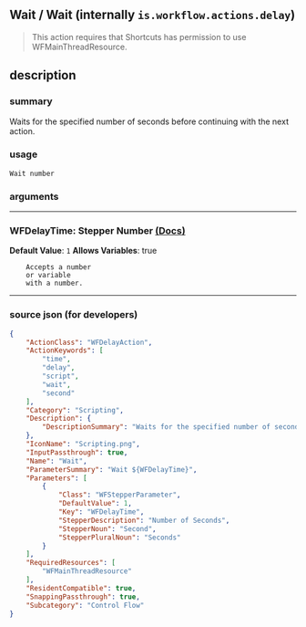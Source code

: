 
## Wait / Wait (internally `is.workflow.actions.delay`)

> This action requires that Shortcuts has permission to use WFMainThreadResource.


## description

### summary

Waits for the specified number of seconds before continuing with the next action.


### usage
```
Wait number
```

### arguments

---

### WFDelayTime: Stepper Number [(Docs)](https://pfgithub.github.io/shortcutslang/gettingstarted#stepper-number-fields)
**Default Value**: `1`
**Allows Variables**: true



		Accepts a number 
		or variable
		with a number.

---

### source json (for developers)

```json
{
	"ActionClass": "WFDelayAction",
	"ActionKeywords": [
		"time",
		"delay",
		"script",
		"wait",
		"second"
	],
	"Category": "Scripting",
	"Description": {
		"DescriptionSummary": "Waits for the specified number of seconds before continuing with the next action."
	},
	"IconName": "Scripting.png",
	"InputPassthrough": true,
	"Name": "Wait",
	"ParameterSummary": "Wait ${WFDelayTime}",
	"Parameters": [
		{
			"Class": "WFStepperParameter",
			"DefaultValue": 1,
			"Key": "WFDelayTime",
			"StepperDescription": "Number of Seconds",
			"StepperNoun": "Second",
			"StepperPluralNoun": "Seconds"
		}
	],
	"RequiredResources": [
		"WFMainThreadResource"
	],
	"ResidentCompatible": true,
	"SnappingPassthrough": true,
	"Subcategory": "Control Flow"
}
```
